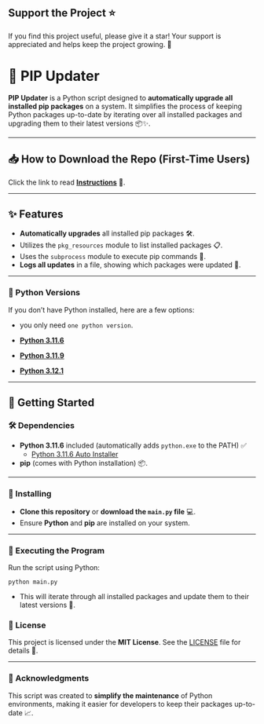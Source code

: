 ## Support the Project ⭐

If you find this project useful, please give it a star! Your support is appreciated and helps keep the project growing. 🌟


# 🔄 PIP Updater

**PIP Updater** is a Python script designed to **automatically upgrade all installed pip packages** on a system. It simplifies the process of keeping Python packages up-to-date by iterating over all installed packages and upgrading them to their latest versions 📦✨.

---

## 📥 How to Download the Repo (First-Time Users)

Click the link to read [**Instructions**](https://www.gitprojects.fnbubbles420.org/how-to-download-repos) 📄.

---

## ✨ Features

- **Automatically upgrades** all installed pip packages 🛠️.
- Utilizes the `pkg_resources` module to list installed packages 📋.
- Uses the `subprocess` module to execute pip commands 🚀.
- **Logs all updates** in a file, showing which packages were updated 📑.

---

### 🐍 Python Versions

If you don’t have Python installed, here are a few options:
- you only need `one python version`.

- [**Python 3.11.6**](https://github.com/KernFerm/Py3.11.6installer)
- [**Python 3.11.9**](https://github.com/KernFerm/Py3.11.9installer)
- [**Python 3.12.1**](https://github.com/KernFerm/Py3.12.1-installer-batch)

---

## 🚀 Getting Started

### 🛠️ Dependencies

- **Python 3.11.6** included (automatically adds `python.exe` to the PATH) ✅
  - [Python 3.11.6 Auto Installer](https://github.com/KernFerm/PIP-Updater/blob/main/py3.11.6_Installer.bat)
- **pip** (comes with Python installation) 📦.

---

### 🔧 Installing

- **Clone this repository** or **download the `main.py` file** 💻.
- Ensure **Python** and **pip** are installed on your system.

---

### 🚀 Executing the Program

Run the script using Python:

```
python main.py
```
- This will iterate through all installed packages and update them to their latest versions 🔄.

### 📜 License

This project is licensed under the **MIT License**. See the [LICENSE](LICENSE) file for details 📄.

---

### 🙏 Acknowledgments

This script was created to **simplify the maintenance** of Python environments, making it easier for developers to keep their packages up-to-date 📈.
